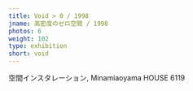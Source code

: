 ```yaml
---
title: Void > 0 / 1998
jname: 高密度のゼロ空間 / 1998
photos: 6
weight: 102
type: exhibition
short: void
---
```


空間インスタレーション, Minamiaoyama HOUSE 6119
